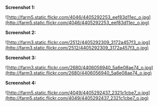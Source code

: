 **Screenshot 1:**

![http://farm5.static.flickr.com/4046/4405292253_eef83d11ec_o.jpg](http://farm5.static.flickr.com/4046/4405292253_eef83d11ec_o.jpg)

**Screenshot 2:**

![http://farm3.static.flickr.com/2512/4405292309_3172a457f3_o.jpg](http://farm3.static.flickr.com/2512/4405292309_3172a457f3_o.jpg)

**Screenshot 3:**

![http://farm3.static.flickr.com/2680/4406056940_5a6e08ae74_o.jpg](http://farm3.static.flickr.com/2680/4406056940_5a6e08ae74_o.jpg)

**Screenshot 4:**

![http://farm5.static.flickr.com/4049/4405292437_2321c1cbe7_o.jpg](http://farm5.static.flickr.com/4049/4405292437_2321c1cbe7_o.jpg)